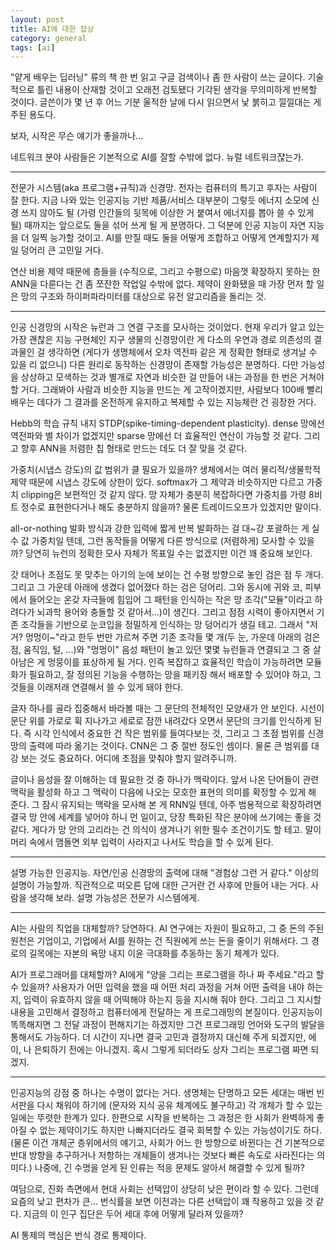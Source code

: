 ```yaml
---
layout: post
title: AI에 대한 잡상
category: general
tags: [ai]
---
```

"얕게 배우는 딥러닝" 류의 책 한 번 읽고 구글 검색이나 좀 한 사람이 쓰는 글이다. 기술적으로 틀린 내용이 산재할 것이고 오래전 검토됐다 기각된 생각을 무의미하게 반복할 것이다. 글쓴이가 몇 년 후 어느 기분 울적한 날에 다시 읽으면서 낯 붉히고 낄낄대는 게 주된 용도다.

보자, 시작은 무슨 얘기가 좋을까나...

네트워크 분야 사람들은 기본적으로 AI를 잘할 수밖에 없다. 뉴럴 네트워크쟎는가.

----

전문가 시스템(aka 프로그램+규칙)과 신경망. 전자는 컴퓨터의 특기고 후자는 사람이 잘 한다. 지금 나와 있는 인공지능 기반 제품/서비스 대부분이 그렇듯 에너지 소모에 신경 쓰지 않아도 될 (가령 인간들의 뒷목에 이상한 거 붙여서 에너지를 뽑아 쓸 수 있게 될) 때까지는 앞으로도 둘을 섞어 쓰게 될 게 분명하다. 그 덕분에 인공 지능이 자연 지능을 더 일찍 능가할 것이고. AI를 만질 때도 둘을 어떻게 조합하고 어떻게 연계할지가 제일 덩어리 큰 고민일 거다.

연산 비용 제약 때문에 층들을 (수직으로, 그리고 수평으로) 마음껏 확장하지 못하는 한 ANN을 다룬다는 건 좀 쪼잔한 작업일 수밖에 없다. 제약이 완화됐을 때 가장 먼저 할 일은 망의 구조와 하이퍼파라미터를 대상으로 유전 알고리즘을 돌리는 것.

----

인공 신경망의 시작은 뉴런과 그 연결 구조를 모사하는 것이었다. 현재 우리가 알고 있는 가장 괜찮은 지능 구현체인 지구 생물의 신경망이란 게 다소의 우연과 경로 의존성의 결과물인 걸 생각하면 (게다가 생명체에서 오차 역전파 같은 게 정확한 형태로 생겨날 수 있을 리 없으니) 다른 원리로 동작하는 신경망이 존재할 가능성은 분명하다. 다만 가능성을 상상하고 모색하는 것과 별개로 자연과 비슷한 걸 만들어 내는 과정을 한 번은 거쳐야 할 거다. 그래봐야 사람과 비슷한 지능을 만드는 게 고작이겠지만, 사람보다 100배 빨리 배우는 데다가 그 결과를 온전하게 유지하고 복제할 수 있는 지능체란 건 굉장한 거다.

Hebb의 학습 규칙 내지 STDP(spike-timing-dependent plasticity). dense 망에선 역전파와 별 차이가 없겠지만 sparse 망에선 더 효율적인 연산이 가능할 것 같다. 그리고 향후 ANN을 저렴한 칩 형태로 만드는 데도 더 잘 맞을 것 같다.

가중치(시냅스 강도)의 값 범위가 클 필요가 있을까? 생체에서는 여러 물리적/생물학적 제약 때문에 시냅스 강도에 상한이 있다. softmax가 그 제약과 비슷하지만 다르고 가중치 clipping은 보편적인 것 같지 않다. 망 자체가 충분히 복잡하다면 가중치를 가령 8비트 정수로 표현한다거나 해도 충분하지 않을까? 물론 트레이드오프가 있겠지만 말이다.

all-or-nothing 발화 방식과 강한 입력에 짧게 반복 발화하는 걸 대~강 포괄하는 게 실수 값 가중치일 텐데, 그런 동작들을 어떻게 다른 방식으로 (저렴하게) 모사할 수 있을까? 당연히 뉴런의 정확한 모사 자체가 목표일 수는 없겠지만 이건 꽤 중요해 보인다.

갓 태어나 초점도 못 맞추는 아기의 눈에 보이는 건 수평 방향으로 놓인 검은 점 두 개다. 그리고 그 가운데 아래에 생겼다 없어졌다 하는 검은 덩어리. 그와 동시에 귀와 코, 피부에서 들어오는 온갖 자극들에 힘입어 그 패턴을 인식하는 작은 망 조각("모듈"이라고 하려다가 뇌과학 용어와 충돌할 것 같아서...)이 생긴다. 그리고 점점 시력이 좋아지면서 기존 조각들을 기반으로 눈코입을 정밀하게 인식하는 망 덩어리가 생길 테고. 그래서 "저거? 멍멍이~"라고 한두 번만 가르쳐 주면 기존 조각들 몇 개(두 눈, 가운데 아래의 검은 점, 움직임, 털, ...)와 "멍멍이" 음성 패턴이 놀고 있던 몇몇 뉴런들과 연결되고 그 중 살아남은 게 멍뭉이를 표상하게 될 거다. 인즉 복잡하고 효율적인 학습이 가능하려면 모듈화가 필요하고, 잘 정의된 기능을 수행하는 망을 패키징 해서 배포할 수 있어야 하고, 그것들을 이래저래 연결해서 쓸 수 있게 돼야 한다.

글자 하나를 골라 집중해서 바라볼 때는 그 문단의 전체적인 모양새가 안 보인다. 시선이 문단 위를 가로로 휙 지나가고 세로로 잠깐 내려갔다 오면서 문단의 크기를 인식하게 된다. 즉 시각 인식에서 중요한 건 작은 범위를 들여다보는 것, 그리고 그 초점 범위를 신경망의 출력에 따라 옮기는 것이다. CNN은 그 중 절반 정도인 셈이다. 물론 큰 범위를 대강 보는 것도 중요하다. 어디에 초점을 맞춰야 할지 알려주니까.

글이나 음성을 잘 이해하는 데 필요한 것 중 하나가 맥락이다. 앞서 나온 단어들이 관련 맥락을 활성화 하고 그 맥락이 다음에 나오는 모호한 표현의 의미를 확정할 수 있게 해 준다. 그 잠시 유지되는 맥락을 모사해 본 게 RNN일 텐데, 아주 범용적으로 확장하려면 결국 망 안에 세계를 넣어야 하니 먼 일이고, 당장 특화된 작은 분야에 쓰기에는 좋을 것 같다. 게다가 망 안의 고리라는 건 의식이 생겨나기 위한 필수 조건이기도 할 테고. 말이 머리 속에서 맴돌면 외부 입력이 사라지고 나서도 학습을 할 수 있게 된다.

----

설명 가능한 인공지능. 자연/인공 신경망의 출력에 대해 "경험상 그런 거 같다." 이상의 설명이 가능할까. 직관적으로 떠오른 답에 대한 근거란 건 사후에 만들어 내는 거다. 사람을 생각해 보라. 설명 가능성은 전문가 시스템에게.

----

AI는 사람의 직업을 대체할까? 당연하다. AI 연구에는 자원이 필요하고, 그 중 돈의 주된 원천은 기업이고, 기업에서 AI를 원하는 건 직원에게 쓰는 돈을 줄이기 위해서다. 그 경로의 길목에는 자본의 욕망 내지 이윤 극대화를 추동하는 동기 체계가 있다.

AI가 프로그래머를 대체할까? AI에게 "양을 그리는 프로그램을 하나 짜 주세요."라고 할 수 있을까? 사용자가 어떤 입력을 했을 때 어떤 처리 과정을 거쳐 어떤 출력을 내야 하는지, 입력이 유효하지 않을 때 어떡해야 하는지 등을 지시해 줘야 한다. 그리고 그 지시할 내용을 고민해서 결정하고 컴퓨터에게 전달하는 게 프로그래밍의 본질이다. 인공지능이 똑똑해지면 그 전달 과정이 편해지기는 하겠지만 그건 프로그래밍 언어와 도구의 발달을 통해서도 가능하다. 더 시간이 지나면 결국 고민과 결정까지 대신해 주게 되겠지만, 에이, 나 은퇴하기 전에는 아니겠지. 혹시 그렇게 되더라도 상자 그리는 프로그램 짜면 되겠지.

----

인공지능의 강점 중 하나는 수명이 없다는 거다. 생명체는 단명하고 모든 세대는 매번 빈 서판을 다시 채워야 하기에 (문자와 지식 공유 체계에도 불구하고) 각 개체가 할 수 있는 일에는 뚜렷한 한계가 있다. 한편으로 시작을 반복하는 그 과정은 한 사회가 완벽하게 좋아질 수 없는 제약이기도 하지만 나빠지더라도 결국 회복할 수 있는 가능성이기도 하다. (물론 이건 개체군 층위에서의 얘기고, 사회가 어느 한 방향으로 바뀐다는 건 기본적으로 반대 방향을 추구하거나 저항하는 개체들이 생겨나는 것보다 빠른 속도로 사라진다는 의미다.) 나중에, 긴 수명을 얻게 된 인류는 적응 문제도 알아서 해결할 수 있게 될까?

여담으로, 진화 측면에서 현대 사회는 선택압이 상당히 낮은 편이라 할 수 있다. 그런데 요즘의 낮고 편차가 큰... 번식률을 보면 이전과는 다른 선택압이 꽤 작용하고 있을 것 같다. 지금의 이 인구 집단은 두어 세대 후에 어떻게 달라져 있을까?

AI 통제의 핵심은 번식 경로 통제이다.
